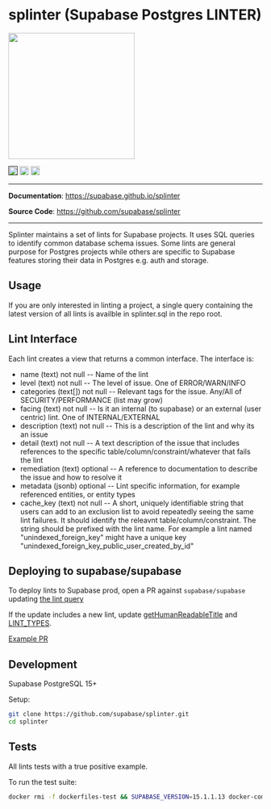 # splinter (Supabase Postgres LINTER)

<img src="https://github.com/supabase/splinter/assets/12958657/3683c310-c9f6-4b05-ae3a-c51c03d3ff0f" height="250">

<p>
<a href=""><img src="https://img.shields.io/badge/postgresql-15+-blue.svg" alt="PostgreSQL version" height="18"></a>
<a href="https://github.com/supabase/splinter/blob/master/LICENSE"><img src="https://img.shields.io/pypi/l/markdown-subtemplate.svg" alt="License" height="18"></a>
<a href="https://github.com/supabase/splinter/actions"><img src="https://github.com/supabase/splinter/actions/workflows/test.yml/badge.svg" alt="tests" height="18"></a>
</p>

---

**Documentation**: <a href="https://supabase.github.io/splinter" target="_blank">https://supabase.github.io/splinter</a>

**Source Code**: <a href="https://github.com/supabase/splinter" target="_blank">https://github.com/supabase/splinter</a>

---

Splinter maintains a set of lints for Supabase projects. It uses SQL queries to identify common database schema issues. Some lints are general purpose for Postgres projects while others are specific to Supabase features storing their data in Postgres e.g. auth and storage.

## Usage

If you are only interested in linting a project, a single query containing the latest version of all lints is availble in splinter.sql in the repo root.

## Lint Interface

Each lint creates a view that returns a common interface. The interface is:

- name (text) not null -- Name of the lint
- level (text) not null -- The level of issue. One of ERROR/WARN/INFO
- categories (text[]) not null -- Relevant tags for the issue. Any/All of SECURITY/PERFORMANCE (list may grow)
- facing (text) not null -- Is it an internal (to supabase) or an external (user centric)  lint. One of INTERNAL/EXTERNAL
- description (text) not null -- This is a description of the lint and why its an issue
- detail (text) not null -- A text description of the issue that includes references to the specific table/column/constraint/whatever that fails the lint
- remediation (text) optional -- A reference to documentation to describe the issue and how to resolve it
- metadata (jsonb) optional -- Lint specific information, for example referenced entities, or entity types 
- cache_key (text) not null -- A short, uniquely identifiable string that users can add to an exclusion list to avoid repeatedly seeing the same lint failures. It should identify the releavnt table/column/constraint. The string should be prefixed with the lint name. For example a lint named "unindexed_foreign_key" might have a unique key "unindexed_foreign_key_public_user_created_by_id"

## Deploying to supabase/supabase

To deploy lints to Supabase prod, open a PR against `supabase/supabase` updating [the lint query](https://github.com/supabase/supabase/blob/76d10d789fcd1b3e02a62d67d2d8edce78f81903/apps/studio/data/lint/lint-query.ts#L6)

If the update includes a new lint, update [getHumanReadableTitle](https://github.com/supabase/supabase/blob/76d10d789fcd1b3e02a62d67d2d8edce78f81903/apps/studio/components/interfaces/Reports/ReportLints.utils.tsx#L9) and [LINT_TYPES](https://github.com/supabase/supabase/blob/76d10d789fcd1b3e02a62d67d2d8edce78f81903/apps/studio/data/lint/lint-query.ts#L694).

[Example PR](https://github.com/supabase/supabase/pull/22682)


## Development

Supabase PostgreSQL 15+

Setup:

```sh
git clone https://github.com/supabase/splinter.git
cd splinter
```

## Tests

All lints tests with a true positive example.

To run the test suite:

```sh
docker rmi -f dockerfiles-test && SUPABASE_VERSION=15.1.1.13 docker-compose -f dockerfiles/docker-compose.yml run --rm test
```
